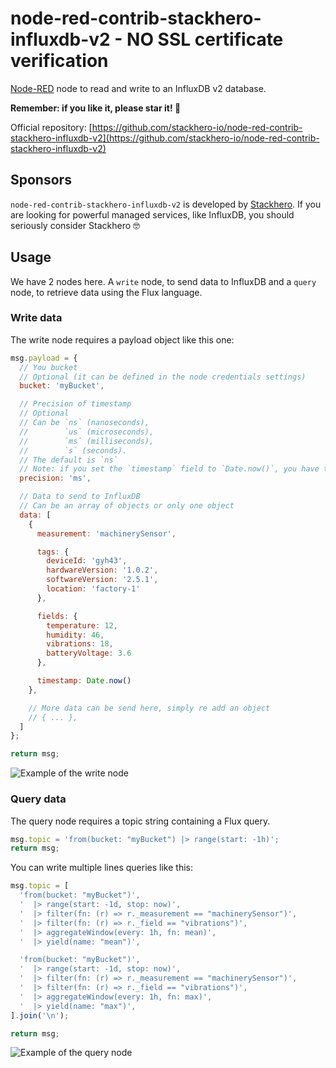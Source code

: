 # node-red-contrib-stackhero-influxdb-v2 - NO SSL certificate verification

[Node-RED](https://nodered.org) node to read and write to an InfluxDB v2 database.

**Remember: if you like it, please star it! 🥰**

Official repository: [https://github.com/stackhero-io/node-red-contrib-stackhero-influxdb-v2](https://github.com/stackhero-io/node-red-contrib-stackhero-influxdb-v2)


## Sponsors

`node-red-contrib-stackhero-influxdb-v2` is developed by [Stackhero](https://www.stackhero.io/).
If you are looking for powerful managed services, like InfluxDB, you should seriously consider Stackhero 🤓


## Usage

We have 2 nodes here. A `write` node, to send data to InfluxDB and a `query` node, to retrieve data using the Flux language.


### Write data

The write node requires a payload object like this one:
```javascript
msg.payload = {
  // You bucket
  // Optional (it can be defined in the node credentials settings)
  bucket: 'myBucket',

  // Precision of timestamp
  // Optional
  // Can be `ns` (nanoseconds),
  //        `us` (microseconds),
  //        `ms` (milliseconds),
  //        `s` (seconds).
  // The default is `ns`
  // Note: if you set the `timestamp` field to `Date.now()`, you have to set the `precision` to `ms`
  precision: 'ms',

  // Data to send to InfluxDB
  // Can be an array of objects or only one object
  data: [
    {
      measurement: 'machinerySensor',

      tags: {
        deviceId: 'gyh43',
        hardwareVersion: '1.0.2',
        softwareVersion: '2.5.1',
        location: 'factory-1'
      },

      fields: {
        temperature: 12,
        humidity: 46,
        vibrations: 18,
        batteryVoltage: 3.6
      },

      timestamp: Date.now()
    },

    // More data can be send here, simply re add an object
    // { ... },
  ]
};

return msg;
```

![Example of the write node](https://raw.githubusercontent.com/stackhero-io/node-red-contrib-stackhero-influxdb-v2/master/assets/screenshotWrite.png)


### Query data

The query node requires a topic string containing a Flux query.
```javascript
msg.topic = 'from(bucket: "myBucket") |> range(start: -1h)';
return msg;
```

You can write multiple lines queries like this:
```javascript
msg.topic = [
  'from(bucket: "myBucket")',
  '  |> range(start: -1d, stop: now)',
  '  |> filter(fn: (r) => r._measurement == "machinerySensor")',
  '  |> filter(fn: (r) => r._field == "vibrations")',
  '  |> aggregateWindow(every: 1h, fn: mean)',
  '  |> yield(name: "mean")',

  'from(bucket: "myBucket")',
  '  |> range(start: -1d, stop: now)',
  '  |> filter(fn: (r) => r._measurement == "machinerySensor")',
  '  |> filter(fn: (r) => r._field == "vibrations")',
  '  |> aggregateWindow(every: 1h, fn: max)',
  '  |> yield(name: "max")',
].join('\n');

return msg;
```

![Example of the query node](https://raw.githubusercontent.com/stackhero-io/node-red-contrib-stackhero-influxdb-v2/master/assets/screenshotQuery.png)


